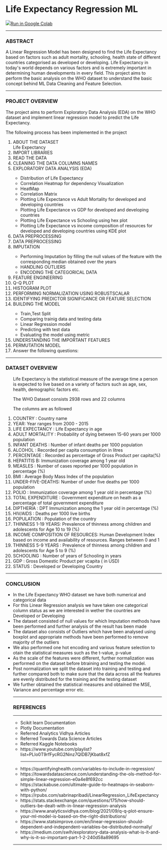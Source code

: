 # Life Expectancy Regression ML


<a href="https://githubtocolab.com/ShreyaJaiswal1604/Coursework-Data-Science-Engineering-Methods/blob/main/AutoML/Life_Expectancy_H2O_AutoML.ipynb">
<img src="https://www.tensorflow.org/images/colab_logo_32px.png" />Run in Google Colab</a>


<hr>
<h3> ABSTRACT</h3>

A Linear Regression Model has been designed to find the Life Expectancy based on factors such as adult mortality, schooling, health state of different countries categorised as developed or developing. Life Expectancy in today's world depends on various factors and is extremely important in determining human developments in every field. This project aims to perform the basic analysis on the WHO dataset to understand the basic concept behind ML Data Cleaning and Feature Selection.
<hr>
<h3> PROJECT OVERVIEW</h3>
The project aims to perform Exploratory Data Analysis (EDA) on the WHO dataset and implement linear regression model to predict the Life Expectancy.

The following process has been implemented in the project

<OL>
<li>ABOUT THE DATASET</li
<li>Life Expectancy</li>
<li>IMPORT LIBRARIES</li>
<li>READ THE DATA</li>
<li>CLEANING THE DATA COLUMNS NAMES</li>
<li>EXPLORATORY DATA ANALYSIS (EDA)</li>
<UL>
<li>Distribution of Life Expectancy</li>
<li>Correlation Heatmap for dependency Visualization</li>
<li>HeatMap</li>
<li>Correlation Matrix</li>
<li>Plotting Life Expectance vs Adult Mortality for developed and developing countries</li>
<li>Plotting Life Expectance vs GDP for developed and developing countries</li>
<li>Plotting Life Expectance vs Schooling using hex plot</li>
<li>Plotting Life Expectance vs income composition of resources for developed and developing countries using KDE plot</li>
</UL>
<li>DATA PREPROCESSING</li>
<li>DATA PREPROCESSING</li>
<li>IMPUTATION</li>
<UL>
<li>Performing Imputation by filling the null values of the feature with the corresponding median obtained over the years</li>
<li>HANDLING OUTLIERS</li>
<li>ENCODING THE CATEGORICAL DATA</li>
</UL>
<li>FEATURE ENGINEERING</li>
<li>Q-Q PLOT</li>
<li>HISTOGRAM PLOT</li>
<li>PERFORMING NORMALIZATION USING ROBUSTSCALAR</li>
<li>IDENTIFYING PREDICTOR SIGNIFICANCE OR FEATURE SELECTION</li>
</UL>
<li>BUILDING THE MODEL</li>
<UL>
<li>Train,Test Split</li>
<li>Comparing trainig data and testing data</li>
<li>Linear Regression model</li>
<li>Predicting with test data</li>
<li>Evaluating the model using metric</li>
</UL>
<li>UNDERSTANDING THE IMPORTANT FEATURES</li>
<li>PERMUTATION MODEL</li>
<li>Answer the following questions:</li>
</OL>
<hr>
<h3> DATASET OVERVIEW</h3>

<ol>
Life Expectancy is the statistical measure of the average time a person is expected to live based on a variety of factors such as age, sex, health, demographic factors etc.

The WHO Dataset consists 2938 rows and 22 columns

The columns are as followed

<li>COUNTRY : Country name</li>
<li>YEAR: Year ranges from 2000 - 2015</li>
<li>LIFE EXPECTANCY : Life Expectancy in age</li>
<li>ADULT MORTALITY : Probability of dying between 15-60 years per 1000 population</li>
<li>INFANT DEATHS : Number of infant deaths per 1000 population</li>
<li>ALCOHOL : Recorded per capita consumption in litres</li>
<li>PERCENTAGE : Recorded as percentage of Gross Product per capita(%)</li>
<li>HEPATITIS B: Immunization coverage among 1 year old</li>
<li>MEASLES : Number of cases reported per 1000 population in percentage (%)</li>
<li>BMI : Average Body Mass Index of the population</li>
<li>UNDER-FIVE-DEATHS: Number of under five deaths per 1000 population</li>
<li>POLIO : Immunization coverage among 1 year old in percentage (%)</li>
<li>TOTAL EXPENDITURE : Government expenditure on heath as a percentage of total government expenditure</li>
<li>DIPTHERIA : DPT Immunization among the 1 year old in percentage (%)</li>
<li>HIV/AIDS : Deaths per 1000 live births</li>
<li>POPULATION : Population of the country</li>
<li>THINNESS 1-19 YEARS: Prevalence of thinness among children and adolescents for Age 10 to 19 (%)</li>
<li>INCOME COMPOSITION OF RESOURCES: Human Development Index based on income and availability of resources. Ranges between 0 and 1</li>
<li>THINNESS 5-9 YEARS : Prevalence of thinness among children and adolescents for Age 5 to 9 (%)</li>
<li>SCHOOLING : Number of years of Schooling in years</li>
<li>GDP : Gross Domestic Product per vcapita ( in USD)</li>
<li>STATUS : Developed or Developing Country</li>
</ol>
<hr>
<h3> CONCLUSION </h3>
<ul>
<li>In the Life Expectancy WHO dataset we have both numerical and categorical data</li>
<li>For this Linear Regression analysis we have taken one categorical column status as we are interested in wether the countries are Developed or Developing</li>
<li>The dataset consisted of null values for which Imputation methods have been performed and further analysis of the result has been made</li>
<li>The dataset also consists of Outliers which have been analysed using boxplot and appropriate methods have been performed to remove majority of the outliers</li>
<li>We also performed one hot encoding and various feature selection to otain the statistical measures such as the t-value, p-value</li>
<li>As the scale of the features were different, further normalization was performed on the dataset before btraining and testing the model.</li>
<li>Post normalization we split the dataset into training and testing and further compared both to make sure that the data across all the features are evenly distributed for the training and the testing dataset</li>
<li>We further obtained the statistical measures and obtained the MSE, Variance and percentage error etc.</li>

<hr>
<h3> REFERENCES </h3>
<hr>
<ul>
<li>Scikit learn Documentation</li>
<li>Plotly Documentation</li>
<li>Referred Analytics Vidhya Articles</li>
<li>Referred Towards Data Science Articles</li>
<li>Referred Kaggle Notebooks</li>
<li>https://www.youtube.com/playlist?list=PLIo0T9rfFycRG2Ninz7QlDB7jKbat8xfZ</li>

<hr>
<li>https://quantifyinghealth.com/variables-to-include-in-regression/</li>
<li>https://towardsdatascience.com/understanding-the-ols-method-for-simple-linear-regression-e0a4e8f692cc</li>
<li>https://stackabuse.com/ultimate-guide-to-heatmaps-in-seaborn-with-python/</li>
<li>https://rpubs.com/sabrinapribadi/LinearRegression_LifeExpectancy</li>
<li>https://stats.stackexchange.com/questions/175/how-should-outliers-be-dealt-with-in-linear-regression-analysis</li>
<li>https://www.analyticsvidhya.com/blog/2021/09/q-q-plot-ensure-your-ml-model-is-based-on-the-right-distributions/</li>
<li>https://www.statsimprove.com/en/linear-regression-should-dependent-and-independent-variables-be-distributed-normally/</li>
<li>https://medium.com/swlh/exploratory-data-analysis-what-is-it-and-why-is-it-so-important-part-1-2-240d58a89695</li>
</ul>
<hr>
